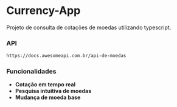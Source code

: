 # Currency-App

Projeto de consulta de cotações de moedas utilizando typescript.

### API

  ```bash
  https://docs.awesomeapi.com.br/api-de-moedas
  ```

### Funcionalidades
- **Cotação em tempo real**
- **Pesquisa intuitiva de moedas**
- **Mudança de moeda base** 
